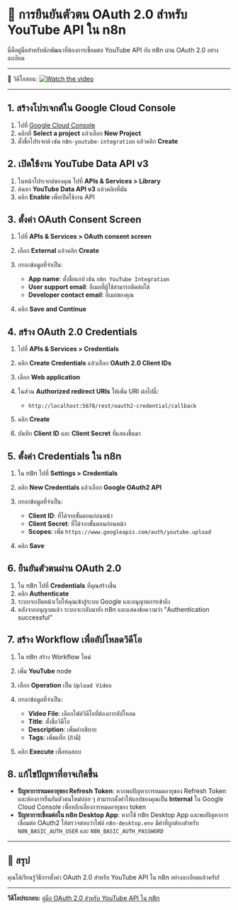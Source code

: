 # 🤖 การยืนยันตัวตน OAuth 2.0 สำหรับ YouTube API ใน n8n

นี่คือคู่มือสำหรับนักพัฒนาที่ต้องการเชื่อมต่อ YouTube API กับ n8n ผ่าน OAuth 2.0 อย่างละเอียด

---

🎥 วิดีโอสอน: 
[![Watch the video](https://github.com/novelbiz/AI_Automation/blob/main/episodes/EP06_YouTubeAPI_OAuth2_Authen/Image/maxresdefault.webp)](https://youtu.be/p6I5f5g6BBk?si=kv9T1_QREqkOSsC7)

---

## 1. สร้างโปรเจกต์ใน Google Cloud Console

1. ไปที่ [Google Cloud Console](https://console.cloud.google.com/)
2. คลิกที่ **Select a project** แล้วเลือก **New Project**
3. ตั้งชื่อโปรเจกต์ เช่น `n8n-youtube-integration` แล้วคลิก **Create**

## 2. เปิดใช้งาน YouTube Data API v3

1. ในหน้าโปรเจกต์ของคุณ ไปที่ **APIs & Services > Library**
2. ค้นหา **YouTube Data API v3** แล้วคลิกที่มัน
3. คลิก **Enable** เพื่อเปิดใช้งาน API

## 3. ตั้งค่า OAuth Consent Screen

1. ไปที่ **APIs & Services > OAuth consent screen**
2. เลือก **External** แล้วคลิก **Create**
3. กรอกข้อมูลที่จำเป็น:

   * **App name**: ตั้งชื่อแอป เช่น `n8n YouTube Integration`
   * **User support email**: อีเมลที่ผู้ใช้สามารถติดต่อได้
   * **Developer contact email**: อีเมลของคุณ
4. คลิก **Save and Continue**

## 4. สร้าง OAuth 2.0 Credentials

1. ไปที่ **APIs & Services > Credentials**
2. คลิก **Create Credentials** แล้วเลือก **OAuth 2.0 Client IDs**
3. เลือก **Web application**
4. ในส่วน **Authorized redirect URIs** ให้เพิ่ม URI ต่อไปนี้:

   * `http://localhost:5678/rest/oauth2-credential/callback`
5. คลิก **Create**
6. บันทึก **Client ID** และ **Client Secret** ที่แสดงขึ้นมา

## 5. ตั้งค่า Credentials ใน n8n

1. ใน n8n ไปที่ **Settings > Credentials**
2. คลิก **New Credentials** แล้วเลือก **Google OAuth2 API**
3. กรอกข้อมูลที่จำเป็น:

   * **Client ID**: ที่ได้จากขั้นตอนก่อนหน้า
   * **Client Secret**: ที่ได้จากขั้นตอนก่อนหน้า
   * **Scopes**: เพิ่ม `https://www.googleapis.com/auth/youtube.upload`
4. คลิก **Save**

## 6. ยืนยันตัวตนผ่าน OAuth 2.0

1. ใน n8n ไปที่ **Credentials** ที่คุณสร้างขึ้น
2. คลิก **Authenticate**
3. ระบบจะเปิดหน้าเว็บให้คุณเข้าสู่ระบบ Google และอนุญาตการเข้าถึง
4. หลังจากอนุญาตแล้ว ระบบจะกลับมายัง n8n และแสดงข้อความว่า "Authentication successful"

## 7. สร้าง Workflow เพื่ออัปโหลดวิดีโอ

1. ใน n8n สร้าง Workflow ใหม่
2. เพิ่ม **YouTube** node
3. เลือก **Operation** เป็น `Upload Video`
4. กรอกข้อมูลที่จำเป็น:

   * **Video File**: เลือกไฟล์วิดีโอที่ต้องการอัปโหลด
   * **Title**: ตั้งชื่อวิดีโอ
   * **Description**: เพิ่มคำอธิบาย
   * **Tags**: เพิ่มแท็ก (ถ้ามี)
5. คลิก **Execute** เพื่อทดสอบ

## 8. แก้ไขปัญหาที่อาจเกิดขึ้น

* **ปัญหาการหมดอายุของ Refresh Token**: หากพบปัญหาการหมดอายุของ Refresh Token และต้องการยืนยันตัวตนใหม่บ่อย ๆ สามารถตั้งค่าให้แอปของคุณเป็น **Internal** ใน Google Cloud Console เพื่อหลีกเลี่ยงการหมดอายุของ token
* **ปัญหาการเชื่อมต่อใน n8n Desktop App**: หากใช้ n8n Desktop App และพบปัญหาการเชื่อมต่อ OAuth2 ให้ตรวจสอบว่าไฟล์ `n8n-desktop.env` มีค่าที่ถูกต้องสำหรับ `N8N_BASIC_AUTH_USER` และ `N8N_BASIC_AUTH_PASSWORD`

---

## 🎉 สรุป

คุณได้เรียนรู้วิธีการตั้งค่า OAuth 2.0 สำหรับ YouTube API ใน n8n อย่างละเอียดแล้วครับ!

---

**วีดีโอประกอบ:** [คู่มือ OAuth 2.0 สำหรับ YouTube API ใน n8n](https://youtu.be/p6I5f5g6BBk?si=FZvicDZDshgU2u_N)

